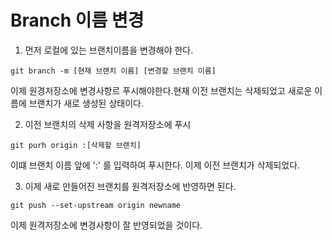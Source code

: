 # Branch 이름 변경


1. 먼저 로컬에 있는 브랜치이름을 변경해야 한다.
```
git branch -m [현재 브랜치 이름] [변경할 브랜치 이름]
```
이제 원경저장소에 변경사항르 푸시해야한다.현재 이전 브랜치는 삭제되었고 새로운 이름에 브랜치가 새로 생성된 상태이다.


2. 이전 브랜치의 삭제 사항을 원격저장소에 푸시
```
git purh origin :[삭제할 브랜치]
``` 
이떄 브랜치 이름 앞에 ':' 를 입력하여 푸시한다.
이제 이전 브랜치가 삭제되었다.

3. 이제 새로 만들어진 브랜치를 원격저장소에 반영하면 된다.
```
git push --set-upstream origin newname 
```

이제 원격저장소에 변경사항이 잘 반영되었을 것이다.